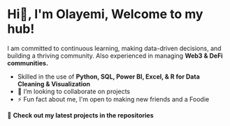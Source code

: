 # Hi👋, I'm Olayemi, Welcome to my hub! 

I am committed to continuous learning, making data-driven decisions, and building a thriving community. 
Also experienced in managing **Web3 & DeFi communities.**
- Skilled in the use of **Python, SQL, Power BI, Excel, & R for Data Cleaning & Visualization**
- 💞️ I’m looking to collaborate on projects
- ⚡ Fun fact about me, I'm open to making new friends and a Foodie
  
🚀 **Check out my latest projects in the repositories** 



<!---
theOlayems/theOlayems is a ✨ special ✨ repository because its `README.md` (this file) appears on your GitHub profile.
You can click the Preview link to take a look at your changes.
--->
